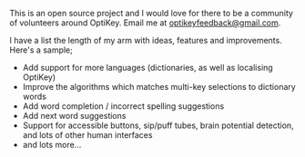 This is an open source project and I would love for there to be a community of volunteers around OptiKey. Email me at [optikeyfeedback@gmail.com](mailto:optikeyfeedback@gmail.com).

I have a list the length of my arm with ideas, features and improvements. Here's a sample;
* Add support for more languages (dictionaries, as well as localising OptiKey)
* Improve the algorithms which matches multi-key selections to dictionary words
* Add word completion / incorrect spelling suggestions
* Add next word suggestions
* Support for accessible buttons, sip/puff tubes, brain potential detection, and lots of other human interfaces
* and lots more...